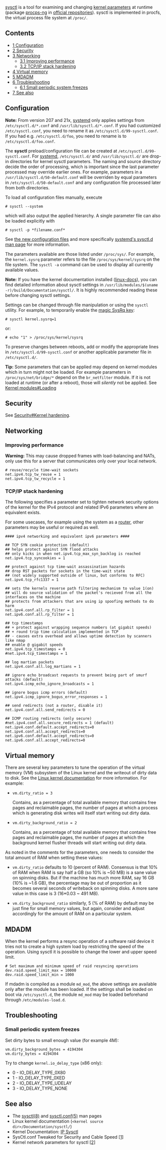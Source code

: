 [sysctl](https://en.wikipedia.org/wiki/sysctl "wikipedia:sysctl") is a tool for examining and changing [kernel parameters](/index.php/Kernel_parameters "Kernel parameters") at runtime (package [procps-ng](https://www.archlinux.org/packages/?name=procps-ng) in [official repositories](/index.php/Official_repositories "Official repositories")). sysctl is implemented in procfs, the virtual process file system at `/proc/`.

## Contents

*   [1 Configuration](#Configuration)
*   [2 Security](#Security)
*   [3 Networking](#Networking)
    *   [3.1 Improving performance](#Improving_performance)
    *   [3.2 TCP/IP stack hardening](#TCP.2FIP_stack_hardening)
*   [4 Virtual memory](#Virtual_memory)
*   [5 MDADM](#MDADM)
*   [6 Troubleshooting](#Troubleshooting)
    *   [6.1 Small periodic system freezes](#Small_periodic_system_freezes)
*   [7 See also](#See_also)

## Configuration

**Note:** From version 207 and 21x, [systemd](/index.php/Systemd "Systemd") only applies settings from `/etc/sysctl.d/*.conf` and `/usr/lib/sysctl.d/*.conf`. If you had customized `/etc/sysctl.conf`, you need to rename it as `/etc/sysctl.d/99-sysctl.conf`. If you had e.g. `/etc/sysctl.d/foo`, you need to rename is to `/etc/sysctl.d/foo.conf`.

The **sysctl** preload/configuration file can be created at `/etc/sysctl.d/99-sysctl.conf`. For [systemd](/index.php/Systemd "Systemd"), `/etc/sysctl.d/` and `/usr/lib/sysctl.d/` are drop-in directories for kernel sysctl parameters. The naming and source directory decide the order of processing, which is important since the last parameter processed may override earlier ones. For example, parameters in a `/usr/lib/sysctl.d/50-default.conf` will be overriden by equal parameters in `/etc/sysctl.d/50-default.conf` and any configuration file processed later from both directories.

To load all configuration files manually, execute

```
# sysctl --system 

```

which will also output the applied hierarchy. A single parameter file can also be loaded explicitly with

```
# sysctl -p *filename.conf*

```

See [the new configuration files](http://0pointer.de/blog/projects/the-new-configuration-files) and more specifically [systemd's sysctl.d man page](http://0pointer.de/public/systemd-man/sysctl.d.html) for more information.

The parameters available are those listed under `/proc/sys/`. For example, the `kernel.sysrq` parameter refers to the file `/proc/sys/kernel/sysrq` on the file system. The `sysctl -a` command can be used to display all currently available values.

**Note:** If you have the kernel documentation installed ([linux-docs](https://www.archlinux.org/packages/?name=linux-docs)), you can find detailed information about sysctl settings in `/usr/lib/modules/$(uname -r)/build/Documentation/sysctl/`. It is highly recommended reading these before changing sysctl settings.

Settings can be changed through file manipulation or using the `sysctl` utility. For example, to temporarily enable the [magic SysRq key](https://en.wikipedia.org/wiki/Magic_SysRq_key "wikipedia:Magic SysRq key"):

```
# sysctl kernel.sysrq=1

```

or:

```
# echo "1" > /proc/sys/kernel/sysrq

```

To preserve changes between reboots, add or modify the appropriate lines in `/etc/sysctl.d/99-sysctl.conf` or another applicable parameter file in `/etc/sysctl.d/`.

**Tip:** Some parameters that can be applied may depend on kernel modules which in turn might not be loaded. For example parameters in `/proc/sys/net/bridge/*` depend on the `br_netfilter` module. If it is not loaded at runtime (or after a reboot), those will *silently* not be applied. See [Kernel modules#Loading](/index.php/Kernel_modules#Loading "Kernel modules")

## Security

See [Security#Kernel hardening](/index.php/Security#Kernel_hardening "Security").

## Networking

### Improving performance

**Warning:** This may cause dropped frames with load-balancing and NATs, only use this for a server that communicates only over your local network.

```
# reuse/recycle time-wait sockets
net.ipv4.tcp_tw_reuse = 1
net.ipv4.tcp_tw_recycle = 1

```

### TCP/IP stack hardening

The following specifies a parameter set to tighten network security options of the kernel for the IPv4 protocol and related IPv6 parameters where an equivalent exists.

For some usecases, for example using the system as a [router](/index.php/Router "Router"), other parameters may be useful or required as well.

```
#### ipv4 networking and equivalent ipv6 parameters ####

## TCP SYN cookie protection (default)
## helps protect against SYN flood attacks
## only kicks in when net.ipv4.tcp_max_syn_backlog is reached
net.ipv4.tcp_syncookies = 1

## protect against tcp time-wait assassination hazards
## drop RST packets for sockets in the time-wait state
## (not widely supported outside of linux, but conforms to RFC)
net.ipv4.tcp_rfc1337 = 1

## sets the kernels reverse path filtering mechanism to value 1(on)
## will do source validation of the packet's recieved from all the interfaces on the machine
## protects from attackers that are using ip spoofing methods to do harm
net.ipv4.conf.all.rp_filter = 1
net.ipv6.conf.all.rp_filter = 1

## tcp timestamps
## + protect against wrapping sequence numbers (at gigabit speeds)
## + round trip time calculation implemented in TCP
## - causes extra overhead and allows uptime detection by scanners like nmap
## enable @ gigabit speeds
net.ipv4.tcp_timestamps = 0
#net.ipv4.tcp_timestamps = 1

## log martian packets
net.ipv4.conf.all.log_martians = 1

## ignore echo broadcast requests to prevent being part of smurf attacks (default)
net.ipv4.icmp_echo_ignore_broadcasts = 1

## ignore bogus icmp errors (default)
net.ipv4.icmp_ignore_bogus_error_responses = 1

## send redirects (not a router, disable it)
net.ipv4.conf.all.send_redirects = 0

## ICMP routing redirects (only secure)
#net.ipv4.conf.all.secure_redirects = 1 (default)
net.ipv4.conf.default.accept_redirects=0
net.ipv4.conf.all.accept_redirects=0
net.ipv6.conf.default.accept_redirects=0
net.ipv6.conf.all.accept_redirects=0
```

## Virtual memory

There are several key parameters to tune the operation of the virtual memory (VM) subsystem of the Linux kernel and the writeout of dirty data to disk. See the [Linux kernel documentation](https://www.kernel.org/doc/Documentation/sysctl/vm.txt) for more information. For example:

*   `vm.dirty_ratio = 3`

	Contains, as a percentage of total available memory that contains free pages and reclaimable pages, the number of pages at which a process which is generating disk writes will itself start writing out dirty data.

*   `vm.dirty_background_ratio = 2`

	Contains, as a percentage of total available memory that contains free pages and reclaimable pages, the number of pages at which the background kernel flusher threads will start writing out dirty data.

As noted in the comments for the parameters, one needs to consider the total amount of RAM when setting these values:

*   `vm.dirty_ratio` defaults to 10 (percent of RAM). Consensus is that 10% of RAM when RAM is say half a GB (so 10% is ~50 MB) is a sane value on spinning disks. But if the machine has much more RAM, say 16 GB (10% is ~1.6 GB), the percentage may be out of proportion as it becomes several seconds of writeback on spinning disks. A more sane value in this case is 3 (16*0.03 ~ 491 MB).

*   `vm.dirty_background_ratio` similarly, 5 (% of RAM) by default may be just fine for small memory values, but again, consider and adjust accordingly for the amount of RAM on a particular system.

## MDADM

When the kernel performs a resync operation of a software raid device it tries not to create a high system load by restricting the speed of the operation. Using sysctl it is possible to change the lower and upper speed limit.

```
# Set maximum and minimum speed of raid resyncing operations
dev.raid.speed_limit_max = 10000
dev.raid.speed_limit_min = 1000
```

If mdadm is compiled as a module `md_mod`, the above settings are available only after the module has been loaded. If the settings shall be loaded on boot via `/etc/sysctl.d`, the module `md_mod` may be loaded beforehand through `/etc/modules-load.d`.

## Troubleshooting

### Small periodic system freezes

Set dirty bytes to small enough value (for example 4M):

```
vm.dirty_background_bytes = 4194304
vm.dirty_bytes = 4194304

```

Try to change `kernel.io_delay_type` (x86 only):

*   0 - IO_DELAY_TYPE_0X80
*   1 - IO_DELAY_TYPE_0XED
*   2 - IO_DELAY_TYPE_UDELAY
*   3 - IO_DELAY_TYPE_NONE

## See also

*   The [sysctl(8)](http://linux.die.net/man/8/sysctl) and [sysctl.conf(5)](http://www.unixlore.net/cgi-bin/man/man2html?5+sysctl.conf) man pages
*   Linux kernel documentation (`<kernel source dir>/Documentation/sysctl/`)
*   Kernel Documentation: [IP Sysctl](https://www.kernel.org/doc/Documentation/networking/ip-sysctl.txt)
*   SysCtl.conf Tweaked for Security and Cable Speed [[1]](http://blog.gotux.net/code/config/sysctl/)
*   Kernel network parameters for sysctl [[2]](http://tldp.org/HOWTO/Adv-Routing-HOWTO/lartc.kernel.html)